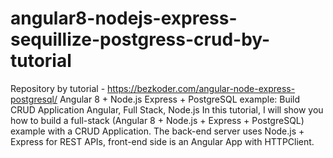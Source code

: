 # angular8-nodejs-express-sequillize-postgress-crud-by-tutorial
Repository by tutorial  -  https://bezkoder.com/angular-node-express-postgresql/ 
Angular 8 + Node.js Express + PostgreSQL example: 
Build CRUD Application  Angular, Full Stack, Node.js In this tutorial, 
I will show you how to build a full-stack (Angular 8 + Node.js + Express + PostgreSQL) example with a CRUD Application.
The back-end server uses Node.js + Express for REST APIs, front-end side is an Angular App with HTTPClient.
